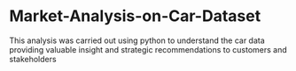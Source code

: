 # Market-Analysis-on-Car-Dataset
This analysis was carried out using python to understand the car data providing valuable insight and strategic recommendations to customers and stakeholders
